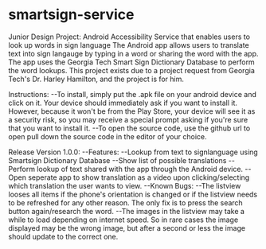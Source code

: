 # smartsign-service
Junior Design Project: Android Accessibility Service that enables users to look up words in sign language
The Android app allows users to translate text into sign langauge by typing in a word or sharing the word with the app.
The app uses the Georgia Tech Smart Sign Dictionary Database to perform the word lookups.  This project exists due to a project
request from Georgia Tech's Dr. Harley Hamilton, and the project is for him.

Instructions:
  --To install, simply put the .apk file on your android device and click on it.  Your device should immediately ask if you want to 
    install it.  However, because it won't be from the Play Store, your device will see it as a security risk, so you may receive a 
    special prompt asking if you're sure that you want to install it.
  --To open the source code, use the github url to open pull down the source code in the editor of your choice.
  
Release Version 1.0.0:
  --Features:
    --Lookup from text to signlanguage using Smartsign Dictionary Database
    --Show list of possible translations
    --Perform lookup of text shared with the app through the Android device.
    --Open seperate app to show translation as a video upon clicking/selecting which translation the user wants to view.
  --Known Bugs:
    --The listview looses all items if the phone's orientation is changed or if the listview needs to be refreshed for any other reason.
    The only fix is to press the search button again/research the word.
    --The images in the listview may take a while to load depending on internet speed.  So in rare cases the image displayed may be
    the wrong image, but after a second or less the image should update to the correct one.
